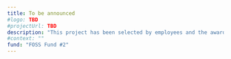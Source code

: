 ```yaml
---
title: To be announced
#logo: TBD
#projectUrl: TBD
description: "This project has been selected by employees and the award is pending."
#context: ""
fund: "FOSS Fund #2"
---
```


